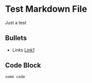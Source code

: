 # Test Markdown File

Just a test

## Bullets

* Links [Link1](https://example.com)

## Code Block

```go
some code
```

